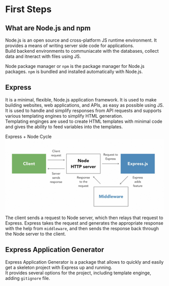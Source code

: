 # First Steps

## What are Node.js and npm
Node.js is an open source and cross-platform JS runtime environment. It provides a means of writing server side code for applications. \
Build backend environments to communiacate with the databases, collect data and itneract with files using JS.

Node package manager or `npm` is the package manager for Node.js packages. `npm` is bundled and installed automatically with Node.js. 

## Express
It is a minimal, flexible, Node.js application framework. It is used to make building websites, web applications, and APIs, as easy as possible using JS. \
It is used to handle and simplify responses from API requests and supports various templating engines to simplify HTML generation. \
Templating enginges are used to create HTML templates with minimal code and gives the ability to feed variables into the templates.

Express + Node Cycle
<img src="./img/node-outline.png">
The client sends a request to Node server, which then relays that request to Express. Express takes the request and generates the appropriate response with the help from `middleware`, and then sends the response back through the Node server to the client.

## Express Application Generator
Express Application Generator is a package that allows to quickly and easily get a skeleton project with Express up and running. \
It provides several options for the project, including template enginge, adding `gitignore` file.